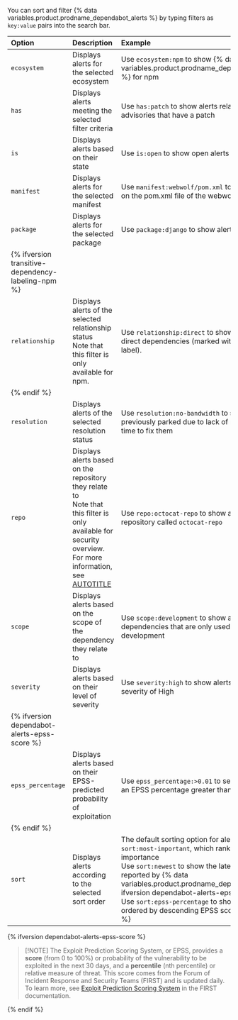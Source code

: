You can sort and filter {% data variables.product.prodname_dependabot_alerts %} by typing filters as `key:value` pairs into the search bar.

| Option | Description | Example |
|:---|:---|:---|
| `ecosystem` | Displays alerts for the selected ecosystem | Use `ecosystem:npm` to show {% data variables.product.prodname_dependabot_alerts %} for npm |
| `has` | Displays alerts meeting the selected filter criteria | Use `has:patch` to show alerts related to advisories that have a patch |
| `is` | Displays alerts based on their state | Use `is:open` to show open alerts |
| `manifest` | Displays alerts for the selected manifest | Use `manifest:webwolf/pom.xml` to show alerts on the pom.xml file of the webwolf application |
| `package` | Displays alerts for the selected package | Use `package:django` to show alerts for django |
| {% ifversion transitive-dependency-labeling-npm %} |
| `relationship` |  Displays alerts of the selected relationship status<br>Note that this filter is only available for npm.  | Use `relationship:direct` to show alerts for direct dependencies (marked with the `Direct` label). |
| {% endif %} |
| `resolution` | Displays alerts of the selected resolution status | Use `resolution:no-bandwidth` to show alerts previously parked due to lack of resources or time to fix them |
| `repo` |  Displays alerts based on the repository they relate to</br>Note that this filter is only available for security overview. For more information, see [AUTOTITLE](/code-security/security-overview/about-security-overview) | Use `repo:octocat-repo` to show alerts in the repository called `octocat-repo` |
| `scope` | Displays alerts based on the scope of the dependency they relate to | Use `scope:development` to show alerts for dependencies that are only used during development |
| `severity` | Displays alerts based on their level of severity | Use `severity:high` to show alerts with a severity of High |
|{% ifversion dependabot-alerts-epss-score %}|
| `epss_percentage` | Displays alerts based on their EPSS-predicted probability of exploitation | Use `epss_percentage:>0.01` to see alerts with an EPSS percentage greater than 1% |
|{% endif %}|
| `sort` | Displays alerts according to the selected sort order | The default sorting option for alerts is `sort:most-important`, which ranks alerts by importance</br>Use `sort:newest` to show the latest alerts reported by {% data variables.product.prodname_dependabot %}{% ifversion dependabot-alerts-epss-score %}</br>Use `sort:epss-percentage` to show alerts ordered by descending EPSS score.{% endif %} |

{% ifversion dependabot-alerts-epss-score %}

>[!NOTE] The Exploit Prediction Scoring System, or EPSS, provides a **score** (from 0 to 100%) or probability of the vulnerability to be exploited in the next 30 days, and a **percentile** (nth percentile) or relative measure of threat. This score comes from the Forum of Incident Response and Security Teams (FIRST) and is updated daily. To learn more, see [Exploit Prediction Scoring System](https://www.first.org/epss/) in the FIRST documentation.

{% endif %}
